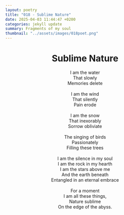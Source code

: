 ```yaml
---
layout: poetry
title: "018 - Sublime Nature"
date: 2025-04-03 11:44:47 +0200
categories: jekyll update
summary: Fragments of my soul
thumbnail: "../assets/images/018poet.png"
---
```


<div style="text-align: center;">
<h1>Sublime Nature</h1>
</div>
<div style="text-align: center;">
I am the water<br>
That slowly<br>
Memories delete<br>
<br>
I am the wind<br>
That silently<br>
Pain erode<br>
<br>
I am the snow<br>
That inexorably<br>
Sorrow obliviate<br>
<br>
The singing of birds<br>
Passionately<br>
Filling these trees<br>
<br>
I am the silence in my soul<br>
I am the rock in my hearth<br>
I am the stars above me<br>
And the earth beneath<br>
Entangled in an eternal embrace<br>
<br>
For a moment<br>
I am all these things,<br>
Nature sublime<br>
On the edge of the abyss.<br>
</div>
